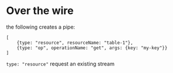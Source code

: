 Over the wire
=====================

the following creates a pipe:

```
[
    {type: "resource", resourceName: "table-1"},
    {type: "op", operationName: "get", args: {key: "my-key"}} 
]
```

`type: "resource"` request an existing stream